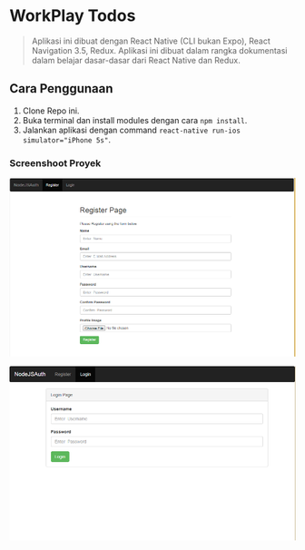 # WorkPlay Todos
> Aplikasi ini dibuat dengan React Native (CLI bukan Expo), React Navigation 3.5, Redux.
> Aplikasi ini dibuat dalam rangka dokumentasi dalam belajar dasar-dasar dari React Native dan Redux.

## Cara Penggunaan
1. Clone Repo ini.
2. Buka terminal dan install modules dengan cara `npm install`.
3. Jalankan aplikasi dengan command `react-native run-ios simulator="iPhone 5s"`.

### Screenshoot Proyek
![SS 1](https://github.com/caturandi-labs/nodejsauth-passport/blob/master/screenshoots/ss1.PNG "Home")

![SS 2](https://github.com/caturandi-labs/nodejsauth-passport/blob/master/screenshoots/ss2.PNG "Tambah Data")
